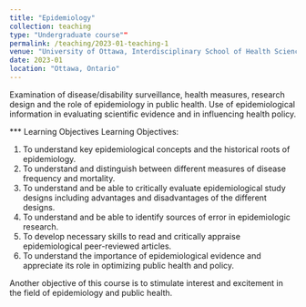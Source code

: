 ```yaml
---
title: "Epidemiology"
collection: teaching
type: "Undergraduate course""
permalink: /teaching/2023-01-teaching-1
venue: "University of Ottawa, Interdisciplinary School of Health Sciences"
date: 2023-01
location: "Ottawa, Ontario"
---
```


Examination  of  disease/disability  surveillance,  health  measures, 
research design and the role of epidemiology in public health. Use 
of  epidemiological  information  in  evaluating  scientific  evidence 
and in influencing health policy.

*** Learning Objectives
Learning Objectives: 
 
   1. To understand key epidemiological concepts and the historical roots of epidemiology.  
   2. To understand and distinguish between different measures of disease frequency and mortality. 
   3. To understand and be able to critically evaluate epidemiological study designs including advantages and disadvantages of the different designs.  
   4. To understand and be able to identify sources of error in epidemiologic research. 
   5. To develop necessary skills to read and critically appraise epidemiological peer-reviewed articles. 
   6. To understand the importance of epidemiological evidence and appreciate its role in optimizing public health and policy. 
 
Another objective of this course is to stimulate interest and excitement in the field of epidemiology and public health. 
